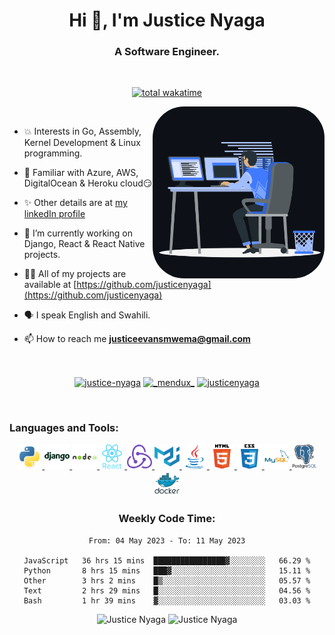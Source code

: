 <h1 align="center">Hi 👋, I'm Justice Nyaga</h1>
<h3 align="center">A Software Engineer.</h3>


<br>

<div align="center">

 [![total wakatime](https://wakatime.com/badge/user/b9aa11ce-8286-46d9-bd5c-0f9e2c6cdf6c.svg)](https://wakatime.com/@b9aa11ce-8286-46d9-bd5c-0f9e2c6cdf6c)

<p><img align="right" src="animation_500_kxa883sd.gif" alt="justicenyaga" width="275" height="275" style="border-radius: 50px 50px 50px 50px" /></p>
 
</div>
 
<div align="left">
 
  <br>
 
- 💥 Interests in Go, Assembly, Kernel Development & Linux programming.
 
- 📆 Familiar with Azure, AWS, DigitalOcean & Heroku cloud😏

- ✨ Other details are at [my linkedIn profile](https://linkedIn.com/in/justice-nyaga) 
 
- 🔭 I’m currently working on Django, React & React Native projects.
 
- 👨‍💻 All of my projects are available at [https://github.com/justicenyaga](https://github.com/justicenyaga)
 
- 🗣️ I speak English and Swahili.
 
- 📫 How to reach me **justiceevansmwema@gmail.com**

</div>
<br>

<p align="center">
  <a href="https://www.linkedin.com/in/justice-nyaga" target="blank"><img align="center"
      src="https://raw.githubusercontent.com/rahuldkjain/github-profile-readme-generator/master/src/images/icons/Social/linked-in-alt.svg"
      alt="justice-nyaga" height="30" width="40" /></a>
  <a href="https://www.instagram.com/_mendux_/" target="blank"><img align="center"
      src="https://raw.githubusercontent.com/rahuldkjain/github-profile-readme-generator/master/src/images/icons/Social/instagram.svg"
      alt="_mendux_" height="30" width="40" /></a>
  <a href="https://twitter.com/justicenyaga" target="blank"><img align="center"
      src="https://raw.githubusercontent.com/rahuldkjain/github-profile-readme-generator/master/src/images/icons/Social/twitter.svg"
      alt="justicenyaga" height="30" width="40" /></a>
 
</p>

<br>

### Languages and Tools:
<p align="center">
  <a href="https://www.python.org" target="_blank" rel="noreferrer"> <img
      src="https://raw.githubusercontent.com/devicons/devicon/master/icons/python/python-original.svg" alt="python"
      width="40" height="40" /> </a>
  <a href="https://www.djangoproject.com/" target="_blank" rel="noreferrer"> <img
      src="https://github.com/devicons/devicon/blob/master/icons/django/django-plain-wordmark.svg" alt="python"
      width="40" height="40" /> </a>
  <a href="https://nodejs.org" target="_blank" rel="noreferrer"> <img
      src="https://raw.githubusercontent.com/devicons/devicon/master/icons/nodejs/nodejs-original-wordmark.svg" alt="nodejs" width="40"       height="40" /> </a>
  <a href="https://reactjs.org/" target="_blank" rel="noreferrer"> <img
      src="https://raw.githubusercontent.com/devicons/devicon/master/icons/react/react-original-wordmark.svg"
      alt="react" width="40" height="40" /> </a> 
 <a href="https://redux.js.org/" target="_blank" rel="noreferrer"> <img
      src="https://raw.githubusercontent.com/devicons/devicon/master/icons/redux/redux-original.svg"
      alt="redux" width="40" height="40" /> </a> 
  <a href="https://mui.com/" target="_blank" rel="noreferrer"> <img
      src="https://raw.githubusercontent.com/devicons/devicon/master/icons/materialui/materialui-original.svg"
      alt="material ui" width="40" height="40" /> </a> 
  <a href="https://www.java.com" target="_blank" rel="noreferrer"> <img
      src="https://raw.githubusercontent.com/devicons/devicon/master/icons/java/java-original.svg" alt="java" width="40"
      height="40" /> </a>
  <a href="https://www.w3.org/html/" target="_blank" rel="noreferrer"> <img
      src="https://raw.githubusercontent.com/devicons/devicon/master/icons/html5/html5-original-wordmark.svg"
      alt="html5" width="40" height="40" /> </a>
  <a href="https://www.w3schools.com/css/" target="_blank"
    rel="noreferrer"> <img
      src="https://raw.githubusercontent.com/devicons/devicon/master/icons/css3/css3-original-wordmark.svg" alt="css3"
      width="40" height="40" /> </a>
  <a href="https://www.mysql.com/" target="_blank" rel="noreferrer"> <img
      src="https://raw.githubusercontent.com/devicons/devicon/master/icons/mysql/mysql-original-wordmark.svg"
      alt="mysql" width="40" height="40" /> </a>
 <a href="https://www.postgresql.org/" target="_blank" rel="noreferrer"> <img
      src="https://raw.githubusercontent.com/devicons/devicon/master/icons/postgresql/postgresql-original-wordmark.svg"
      alt="postgresql" width="40" height="40" /> </a> 
  <a href="https://www.docker.com/" target="_blank" rel="noreferrer"> <img
      src="https://raw.githubusercontent.com/devicons/devicon/master/icons/docker/docker-original-wordmark.svg"
      alt="docker" width="40" height="40" /> </a>
 

<br>
  
<div align="center">
  
<h3 >Weekly Code Time:</h3>

<!--START_SECTION:waka-->

```text
From: 04 May 2023 - To: 11 May 2023

JavaScript   36 hrs 15 mins  ████████████████▓░░░░░░░░   66.29 %
Python       8 hrs 15 mins   ███▓░░░░░░░░░░░░░░░░░░░░░   15.11 %
Other        3 hrs 2 mins    █▒░░░░░░░░░░░░░░░░░░░░░░░   05.57 %
Text         2 hrs 29 mins   █░░░░░░░░░░░░░░░░░░░░░░░░   04.56 %
Bash         1 hr 39 mins    ▓░░░░░░░░░░░░░░░░░░░░░░░░   03.03 %
```

<!--END_SECTION:waka-->

<p align="center">
    <img src="https://github-readme-stats-git-masterrstaa-rickstaa.vercel.app/api?username=justicenyaga&count_private=true&show_icons=true&theme=dark" alt="Justice Nyaga" width="420"/>
    <img src="https://github-readme-stats-git-masterrstaa-rickstaa.vercel.app/api/top-langs/?username=justicenyaga&hide=html&langs_count=8&layout=compact&theme=dark" alt="Justice Nyaga" height="165" />
 </p>
